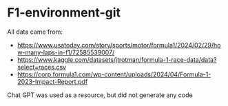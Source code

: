 # F1-environment-git
All data came from:
- https://www.usatoday.com/story/sports/motor/formula1/2024/02/29/how-many-laps-in-f1/72585539007/
- https://www.kaggle.com/datasets/jtrotman/formula-1-race-data/data?select=races.csv
- https://corp.formula1.com/wp-content/uploads/2024/04/Formula-1-2023-Impact-Report.pdf

Chat GPT was used as a resource, but did not generate any code
